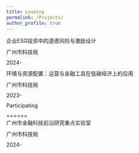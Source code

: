 ```yaml
---
title: Leading
permalink: /Projects/
author_profile: true
---
```

<style>
  .deep-blue {
    color: #4BAAC6 /* 绿色 */
    line-height: 1.5; /* 调整行距，数字越大，行距越大 */
  } 
  p {
    margin: 0 0 10px; /* 上边距0，右边距0，下边距10px，左边距0 */
  }
</style>
<p class="deep-blue">企业ESG投资中的道德风险与激励设计</p>  
<p>广州市科技局</p>  
<p>2024-</p>  
<p class="deep-blue">环境与资源配置：运营与金融工具在低碳经济上的应用</p>  
<p>广州市科技局</p>
<p>2023-</p>  
<p>Participating</p>
======
<p class="deep-blue">广州市金融科技前沿研究重点实验室</p>  
<p>广州市科技局</p>  
<p>2024-</p>
